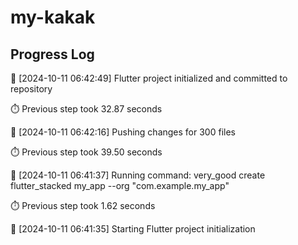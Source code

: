 # my-kakak
## Progress Log
🔄 [2024-10-11 06:42:49] Flutter project initialized and committed to repository

⏱️ Previous step took 32.87 seconds

🔄 [2024-10-11 06:42:16] Pushing changes for 300 files

⏱️ Previous step took 39.50 seconds

🔄 [2024-10-11 06:41:37] Running command: very_good create flutter_stacked my_app --org "com.example.my_app"

⏱️ Previous step took 1.62 seconds

🔄 [2024-10-11 06:41:35] Starting Flutter project initialization
